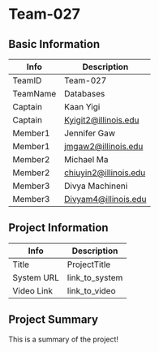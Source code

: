 
# Team-027

## Basic Information

|   Info      |        Description     |
| ----------- | ---------------------- |
| TeamID      |         Team-027       |
| TeamName    |        Databases       |
| Captain     |        Kaan Yigi       |
| Captain     |   Kyigit2@illinois.edu |
| Member1     |      Jennifer Gaw      |
| Member1     |  jmgaw2@illinois.edu   |
| Member2     |       Michael Ma       |
| Member2     |  chiuyin2@illinois.edu |
| Member3     |    Divya Machineni     |
| Member3     |  Divyam4@illinois.edu  |

## Project Information

|   Info      |        Description     |
| ----------- | ---------------------- |
|  Title      |       ProjectTitle     |
| System URL  |      link_to_system    |
| Video Link  |      link_to_video     |

## Project Summary

This is a summary of the project!
